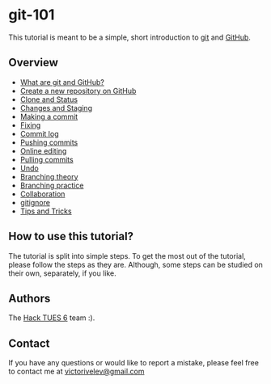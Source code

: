 # git-101
This tutorial is meant to be a simple, short introduction to [git](https://git-scm.com/) and [GitHub](https://github.com/).

## Overview
 - [What are git and GitHub?](./01-git-and-github)
 - [Create a new repository on GitHub](./02-new-repo)
 - [Clone and Status](./03-clone-and-status)
 - [Changes and Staging](./04-changes-and-staging)
 - [Making a commit](./05-making-a-commit)
 - [Fixing](./06-fixing)
 - [Commit log](./07-commit-log)
 - [Pushing commits](./08-push)
 - [Online editing](./09-online-editing)
 - [Pulling commits](./10-pull)
 - [Undo](./11-undo)
 - [Branching theory](./12-branching-theory)
 - [Branching practice](./13-branching-practice)
 - [Collaboration](./14-collaboration)
 - [gitignore](./15-gitignore)
 - [Tips and Tricks](./16-tips-and-tricks)

## How to use this tutorial?
The tutorial is split into simple steps. To get the most out of the tutorial, please follow the steps as they are. Although, some steps can be studied on their own, separately, if you like.

## Authors
The [Hack TUES 6](https://www.facebook.com/HackTUES/) team :).

## Contact
If you have any questions or would like to report a mistake, please feel free to contact me at victorivelev@gmail.com
